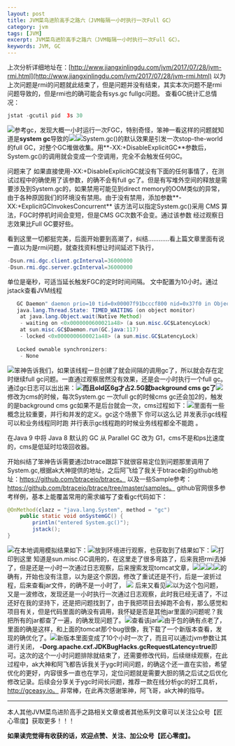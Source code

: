 ```yaml
---
layout: post
title: JVM菜鸟进阶高手之路六（JVM每隔一小时执行一次Full GC）
category: jvm
tags: [JVM]
excerpt: JVM菜鸟进阶高手之路六（JVM每隔一小时执行一次Full GC）。
keywords: JVM, GC
---
```


上次分析详细地址在：[http://www.jiangxinlingdu.com/jvm/2017/07/28/jvm-rmi.html](http://www.jiangxinlingdu.com/jvm/2017/07/28/jvm-rmi.html)
以为上次问题是rmi的问题就此结束了，但是问题并没有结束，其实本次问题不是rmi问题导致的，但是rmi也的确可能会有sys.gc fullgc问题。
查看GC统计汇总情况：
``` java 
jstat -gcutil pid  3s 30 
```
![](http://upload-images.jianshu.io/upload_images/7849276-13093ee1679f7474?imageMogr2/auto-orient/strip%7CimageView2/2/w/1240)参考gc，发现大概一小时运行一次FGC，特别奇怪，笨神一看这样的问题就知道是**system gc**导致的![](http://upload-images.jianshu.io/upload_images/7849276-d56daf6d42520413?imageMogr2/auto-orient/strip%7CimageView2/2/w/1240)![](http://upload-images.jianshu.io/upload_images/7849276-9ccd5ce2c50b59a8?imageMogr2/auto-orient/strip%7CimageView2/2/w/1240)System.gc()的默认效果是引发一次stop-the-world的full GC，对整个GC堆做收集。用**-XX:+DisableExplicitGC**参数后，System.gc()的调用就会变成一个空调用，完全不会触发任何GC。

问题来了 如果直接使用-XX:+DisableExplicitGC就没有下面的任何事情了，在测试过程中的确使用了该参数，的确不会有full gc了。但是有写堆外空间的释放是需要涉及到System.gc的，如果禁用可能见到direct memory的OOM类似的异常，由于各种原因我们的环境没有禁用。由于没有禁用，添加参数**-XX:+ExplicitGCInvokesConcurrent** 该方法可以指定System.gc()采用 CMS 算法，FGC时停机时间会变短，但是CMS GC次数不会变。通过该参数 经过观察日志效果比Full GC要好些。

看到这里一切都挺完美，后面开始要到高潮了，纠结…………看上篇文章里面有说一直以为是rmi问题，就查找资料想让时间延迟下执行，
``` java 
-Dsun.rmi.dgc.client.gcInterval=36000000 
-Dsun.rmi.dgc.server.gcInterval=36000000
```
单位是毫秒，可适当延长触发FGC的定时时间间隔。 文中配置为10小时。通过jstack查看JVM线程
``` java 
   GC Daemon" daemon prio=10 tid=0x00007f91bcccf800 nid=0x37f0 in Object.wait() [0x00007f9182706000]  
   java.lang.Thread.State: TIMED_WAITING (on object monitor)  
    at java.lang.Object.wait(Native Method)  
    - waiting on <0x0000000600021a48> (a sun.misc.GC$LatencyLock)  
    at sun.misc.GC$Daemon.run(GC.java:117)  
    - locked <0x0000000600021a48> (a sun.misc.GC$LatencyLock)  
  
   Locked ownable synchronizers:  
    - None  
```

![](http://upload-images.jianshu.io/upload_images/7849276-9979cbb91bf263bd?imageMogr2/auto-orient/strip%7CimageView2/2/w/1240)笨神告诉我们，如果该线程一旦创建了就会间隔的调用gc了，所以就会存在定时继续full gc问题。一直通过观察居然没有效果，还是会一小时执行一个full gc。通过gc日志可以出出来：![](http://upload-images.jianshu.io/upload_images/7849276-311d7cc5e03edfeb?imageMogr2/auto-orient/strip%7CimageView2/2/w/1240)**而且old区6g才占2.5G就background cms gc了**![](http://upload-images.jianshu.io/upload_images/7849276-2dcff39db65661f5?imageMogr2/auto-orient/strip%7CimageView2/2/w/1240)修改为cms的时候，每次System.gc 一次full gc的时候cms gc还会加2的，触发的是background cms gc如果不是后台就会一次，cms过程如下：![](http://upload-images.jianshu.io/upload_images/7849276-2ba694edfa2162ae?imageMogr2/auto-orient/strip%7CimageView2/2/w/1240)里面有一些概念比较重要，并行和并发的定义。gc这个场景下 你可以这么记 并发表示gc线程可以和业务线程同时跑 并行表示gc线程跑的时候业务线程都全不能跑 。

在Java 9 中将 Java 8 默认的 GC 从 Parallel GC 改为 G1，cms不是和ps比速度的，cms是低延时垃圾回收器。

开始纠结了笨神告诉需要通过btrace跟踪下就很容易定位到问题那里调用了System.gc,根据ak大神提供的地址，之后阿飞给了我关于btrace新的github地址：https://github.com/btraceio/btrace。 以及一些Sample参考：https://github.com/btraceio/btrace/tree/master/samples。 github官网很多参考样例，基本上能覆盖常用的需求编写了查看gc代码如下：
``` java
@OnMethod(clazz = "java.lang.System", method = "gc")    
    public static void onSystemGC() {    
        println("entered System.gc()");    
        jstack();    
} 
```

![](http://upload-images.jianshu.io/upload_images/7849276-89c47111971a0841?imageMogr2/auto-orient/strip%7CimageView2/2/w/1240)在本地调用模拟结果如下：![](http://upload-images.jianshu.io/upload_images/7849276-b1bbafeb22d47f93?imageMogr2/auto-orient/strip%7CimageView2/2/w/1240)放到环境进行观察，也获取到了结果如下：![](http://upload-images.jianshu.io/upload_images/7849276-2005485c1db94218?imageMogr2/auto-orient/strip%7CimageView2/2/w/1240)打印到这里 知道是sun.misc.GC调用的，在这里走了很多弯路了，后来我把rmi去掉了，但是还是一小时一次通过日志观察，后来搜索发现tomcat文章，![](http://upload-images.jianshu.io/upload_images/7849276-5212f088bc751c62?imageMogr2/auto-orient/strip%7CimageView2/2/w/1240)![](http://upload-images.jianshu.io/upload_images/7849276-d8cb2cb4222783e0?imageMogr2/auto-orient/strip%7CimageView2/2/w/1240)![](http://upload-images.jianshu.io/upload_images/7849276-da08bf0502541834?imageMogr2/auto-orient/strip%7CimageView2/2/w/1240)![](http://upload-images.jianshu.io/upload_images/7849276-2a20baf8c27f6870?imageMogr2/auto-orient/strip%7CimageView2/2/w/1240)的确有，开始也没有注意，以为是这个原因，修改了重试还是不行，后是一波折过程，后来查看jar文件，的确不是一小时了，
![](http://upload-images.jianshu.io/upload_images/7849276-9f864a77a478c137?imageMogr2/auto-orient/strip%7CimageView2/2/w/1240)
后来又看见![](http://upload-images.jianshu.io/upload_images/7849276-a0502f3f1b5f0867?imageMogr2/auto-orient/strip%7CimageView2/2/w/1240)以为这个包问题，又是一波修改，发现还是一小时执行一次通过日志观察，此时我已经无语了，不过还好在我的坚持下，还是把问题找到了，由于我把项目去掉跑不会有，那么感觉和项目有关，但是代码里面的确没有调用，我怀疑是否是其他jar里面的问题呢？我把所有的jar都查了一遍，的确发现问题了。![](http://upload-images.jianshu.io/upload_images/7849276-2e8d1ee8d82ee76e?imageMogr2/auto-orient/strip%7CimageView2/2/w/1240)查看该jar![](http://upload-images.jianshu.io/upload_images/7849276-e0a07b20771d8bcc?imageMogr2/auto-orient/strip%7CimageView2/2/w/1240)由于包的确有点老了，里面的确是这样，和上面的tomcat那个bug很像，我下载了一个新版本查看，发现的确优化了。![](http://upload-images.jianshu.io/upload_images/7849276-f4b4820d93363d1b?imageMogr2/auto-orient/strip%7CimageView2/2/w/1240)新版本里面变成了10个小时一次了，而且可以通过jvm参数让其进行关闭，
**-Dorg.apache.cxf.JDKBugHacks.gcRequestLatency=true**即可。这次的这个一小时问题排除就结束了，还需要修改代码，后续继续观察，在此过程中，ak大神和阿飞都告诉我关于ygc时间问题，的确这个还一直在实验，希望优化的更好，内容很多一直也在学习，定位问题就是需要大胆的猜之后试之后优化修改记录。后续会分享关于ygc时间长问题，推荐一款在线分析gc的好工具析，http://gceasy.io。  非常棒，在此再次感谢笨神，阿飞哥，ak大神的指导。

------------------

本人其他JVM菜鸟进阶高手之路相关文章或者其他系列文章可以关注公众号【匠心零度】获取更多！！！

**如果读完觉得有收获的话，欢迎点赞、关注、加公众号【匠心零度】。**